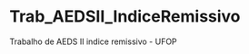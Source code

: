 Trab_AEDSII_IndiceRemissivo
===========================

Trabalho de AEDS II indice remissivo - UFOP